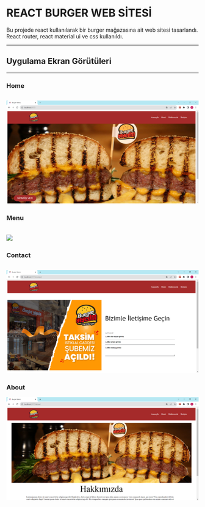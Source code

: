 # REACT BURGER WEB SİTESİ

Bu projede react kullanılarak bir burger mağazasına ait web sitesi tasarlandı.
React router, react material ui ve css kullanıldı.

 ---------------------------------------

 ## Uygulama Ekran Görütüleri
---------------------------------------
 ### Home
 ![](/src/EkranGoruntuleri/anaSayfa.PNG)
 ---------------------------------------
 ### Menu
 ![](/src/EkranGoruntuleri/Menü.PNG)
 ---------------------------------------
 ### Contact
 ![](/src/EkranGoruntuleri/iletisim.PNG)
 ---------------------------------------
 ### About
 ![](/src/EkranGoruntuleri/hakkimizda.PNG)
